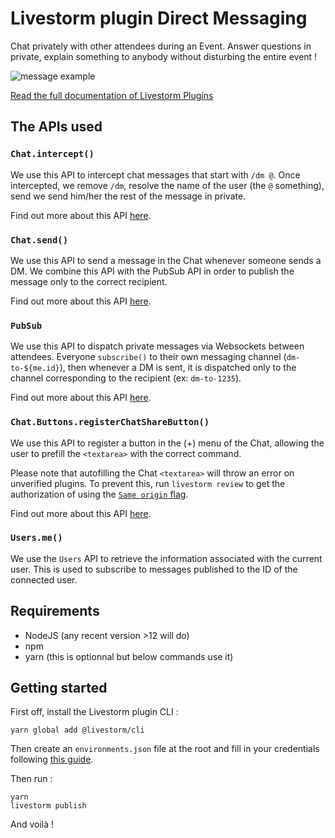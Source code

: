 # Livestorm plugin Direct Messaging

Chat privately with other attendees during an Event.
Answer questions in private, explain something to anybody without disturbing the entire event !

![message example](https://github.com/livestorm/livestorm-plugins-examples/blob/master/direct-messaging/animation.gif?raw=true)

[Read the full documentation of Livestorm Plugins](https://github.com/livestorm/livestorm-plugin)

## The APIs used

### `Chat.intercept()`

We use this API to intercept chat messages that start with `/dm @`.
Once intercepted, we remove `/dm`, resolve the name of the user (the `@` something), send we send him/her the rest of the message in private.

Find out more about this API [here](https://developers.livestorm.co/docs/chat#intercept).

### `Chat.send()`

We use this API to send a message in the Chat whenever someone sends a DM.
We combine this API with the PubSub API in order to publish the message only to the correct recipient.

Find out more about this API [here](https://developers.livestorm.co/docs/chat#send).

### `PubSub`

We use this API to dispatch private messages via Websockets between attendees.
Everyone `subscribe()` to their own messaging channel (`dm-to-${me.id}`), then whenever a DM is sent, it is dispatched only to the channel corresponding to the recipient (ex: `dm-to-1235`). 

Find out more about this API [here](https://developers.livestorm.co/docs/pubsub).

### `Chat.Buttons.registerChatShareButton()`

We use this API to register a button in the (+) menu of the Chat, allowing the user to prefill the `<textarea>` with the correct command.

Please note that autofilling the Chat `<textarea>` will throw an error on unverified plugins. To prevent this, run `livestorm review` to get the authorization of using the [`Same origin` flag](https://developers.livestorm.co/docs/review-marketplace#the-same-origin-policy).

Find out more about this API [here](https://developers.livestorm.co/docs/chat#buttonsregisterchatsharebutton).

### `Users.me()`

We use the `Users` API to retrieve the information associated with the current user. This is used to subscribe to messages published to the ID of the connected user.

## Requirements

- NodeJS (any recent version >12 will do)
- npm
- yarn (this is optionnal but below commands use it)

## Getting started

First off, install the Livestorm plugin CLI : 

```
yarn global add @livestorm/cli
```

Then create an `environments.json` file at the root and fill in your credentials following [this guide](https://developers.livestorm.co/docs/managing-environments).

Then run :
```
yarn
livestorm publish
```

And voilà !
